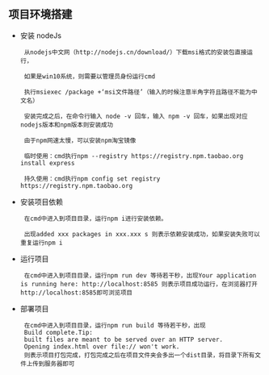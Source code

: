 项目环境搭建
---

 - 安装 nodeJs

    
        从nodejs中文网（http://nodejs.cn/download/）下载msi格式的安装包直接运行，

        如果是win10系统，则需要以管理员身份运行cmd 
        
        执行msiexec /package +‘msi文件路径’（输入的时候注意半角字符且路径不能为中文名）

        安装完成之后，在命令行输入 node -v 回车，输入 npm -v 回车，如果出现对应nodejs版本和npm版本则安装成功

        由于npm网速太慢，可以安装npm淘宝镜像

        临时使用：cmd执行npm --registry https://registry.npm.taobao.org install express

        持久使用：cmd执行npm config set registry https://registry.npm.taobao.org

 - 安装项目依赖
    
        在cmd中进入到项目目录，运行npm i进行安装依赖。

        出现added xxx packages in xxx.xxx s 则表示依赖安装成功，如果安装失败可以重复运行npm i

 - 运行项目

        在cmd中进入到项目目录，运行npm run dev 等待若干秒，出现Your application is running here: http://localhost:8585 则表示项目成功运行，在浏览器打开http://localhost:8585即可浏览项目

 - 部署项目

        在cmd中进入到项目目录，运行npm run build 等待若干秒，出现
        Build complete.Tip: 
        built files are meant to be served over an HTTP server.
        Opening index.html over file:// won't work.
        则表示项目打包完成，打包完成之后在项目文件夹会多出一个dist目录，将目录下所有文件上传到服务器即可